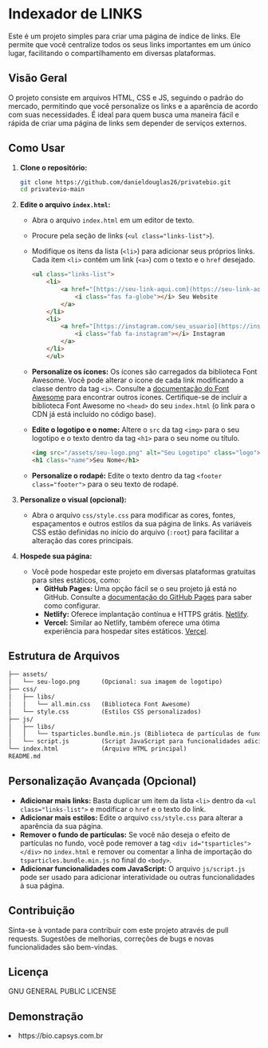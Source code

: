 # Indexador de LINKS

Este é um projeto simples para criar uma página de índice de links. Ele permite que você centralize todos os seus links importantes em um único lugar, facilitando o compartilhamento em diversas plataformas.

## Visão Geral

O projeto consiste em arquivos HTML, CSS e JS, seguindo o padrão do mercado, permitindo que você personalize os links e a aparência de acordo com suas necessidades. É ideal para quem busca uma maneira fácil e rápida de criar uma página de links sem depender de serviços externos.

## Como Usar

1.  **Clone o repositório:**

    ```bash
    git clone https://github.com/danieldouglas26/privatebio.git
    cd privatevio-main
    ```

2.  **Edite o arquivo `index.html`:**

    * Abra o arquivo `index.html` em um editor de texto.
    * Procure pela seção de links (`<ul class="links-list">`).
    * Modifique os itens da lista (`<li>`) para adicionar seus próprios links. Cada item `<li>` contém um link (`<a>`) com o texto e o `href` desejado.

        ```html
        <ul class="links-list">
            <li>
                <a href="[https://seu-link-aqui.com](https://seu-link-aqui.com)" target="_blank" rel="noopener noreferrer" class="link-button website">
                    <i class="fas fa-globe"></i> Seu Website
                </a>
            </li>
            <li>
                <a href="[https://instagram.com/seu_usuario](https://instagram.com/seu_usuario)" target="_blank" rel="noopener noreferrer" class="link-button instagram">
                    <i class="fab fa-instagram"></i> Instagram
                </a>
            </li>
            </ul>
        ```

    * **Personalize os ícones:** Os ícones são carregados da biblioteca Font Awesome. Você pode alterar o ícone de cada link modificando a classe dentro da tag `<i>`. Consulte a [documentação do Font Awesome](https://fontawesome.com/icons) para encontrar outros ícones. Certifique-se de incluir a biblioteca Font Awesome no `<head>` do seu `index.html` (o link para o CDN já está incluído no código base).

    * **Edite o logotipo e o nome:** Altere o `src` da tag `<img>` para o seu logotipo e o texto dentro da tag `<h1>` para o seu nome ou título.

        ```html
        <img src="/assets/seu-logo.png" alt="Seu Logotipo" class="logo">
        <h1 class="name">Seu Nome</h1>
        ```

    * **Personalize o rodapé:** Edite o texto dentro da tag `<footer class="footer">` para o seu texto de rodapé.

3.  **Personalize o visual (opcional):**

    * Abra o arquivo `css/style.css` para modificar as cores, fontes, espaçamentos e outros estilos da sua página de links. As variáveis CSS estão definidas no início do arquivo (`:root`) para facilitar a alteração das cores principais.

4.  **Hospede sua página:**

    * Você pode hospedar este projeto em diversas plataformas gratuitas para sites estáticos, como:
        * **GitHub Pages:** Uma opção fácil se o seu projeto já está no GitHub. Consulte a [documentação do GitHub Pages](https://docs.github.com/en/pages) para saber como configurar.
        * **Netlify:** Oferece implantação contínua e HTTPS grátis. [Netlify](https://www.netlify.com/).
        * **Vercel:** Similar ao Netlify, também oferece uma ótima experiência para hospedar sites estáticos. [Vercel](https://vercel.com/).

## Estrutura de Arquivos

```html
├── assets/
│   └── seu-logo.png      (Opcional: sua imagem de logotipo)
├── css/
│   ├── libs/
│   │   └── all.min.css   (Biblioteca Font Awesome)
│   └── style.css         (Estilos CSS personalizados)
├── js/
│   ├── libs/
│   │   └── tsparticles.bundle.min.js (Biblioteca de partículas de fundo - opcional)
│   └── script.js         (Script JavaScript para funcionalidades adicionais)
└── index.html            (Arquivo HTML principal)
README.md
 ```

## Personalização Avançada (Opcional)

* **Adicionar mais links:** Basta duplicar um item da lista `<li>` dentro da `<ul class="links-list">` e modificar o `href` e o texto do link.
* **Adicionar mais estilos:** Edite o arquivo `css/style.css` para alterar a aparência da sua página.
* **Remover o fundo de partículas:** Se você não deseja o efeito de partículas no fundo, você pode remover a tag `<div id="tsparticles"></div>` no `index.html` e remover ou comentar a linha de importação do `tsparticles.bundle.min.js` no final do `<body>`.
* **Adicionar funcionalidades com JavaScript:** O arquivo `js/script.js` pode ser usado para adicionar interatividade ou outras funcionalidades à sua página.

## Contribuição

Sinta-se à vontade para contribuir com este projeto através de pull requests. Sugestões de melhorias, correções de bugs e novas funcionalidades são bem-vindas.

## Licença

GNU GENERAL PUBLIC LICENSE

## Demonstração

<li>https://bio.capsys.com.br</li>
